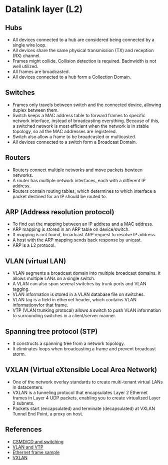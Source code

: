 # Datalink layer (L2)

## Hubs
* All devices connected to a hub are considered being connected by a single wire loop.
* All devices share the same physical transmission (TX) and reception (RX) channel.
* Frames might collide. Collision detection is required. Badnwidth is not well utilized.
* All frames are broadcasted.
* All devices connected to a hub form a Collection Domain.

## Switches
* Frames only travels between switch and the connected device, allowing duplex between them.
* Switch keeps a MAC address table to forward frames to specific network interface, instead of broadcasting everything. Because of this, a switched network is most efficient when the network is in stable topology, so all the MAC addresses are registered.
* Switch also allow a frame to be broadcasted or multicasted.
* All devices connected to a switch form a Broadcast Domain.

## Routers
* Routers connect multiple networks and move packets bewteen networks.
* A router has multiple network interfaces, each with a different IP address.
* Routers contain routing tables, which determines to which interface a packet destined for an IP should be routed to.

## ARP (Address resolution protocol)
* To find out the mapping between an IP address and a MAC address.
* ARP mapping is stored in an ARP table on device/switch.
* If mapping is not found, broadcast ARP request to resolve IP address.
* A host with the ARP mapping sends back response by unicast.
* ARP is a L2 protocol.

## VLAN (virtual LAN)
* VLAN segments a broadcast domain into multiple broadcast domains. It allows multiple LANs on a single switch.
* A VLAN can also span several switches by trunk ports and VLAN tagging.
* VLAN information is stored in a VLAN database file on switches.
* VLAN tag is a field in ethernet header, which contains VLAN informationvfor that frame.
* VTP (VLAN trunking protocal) allows a switch to push VLAN information to surrounding switches in a client/server manner.

## Spanning tree protocol (STP)
* It constructs a spanning tree from a network topology.
* It eliminates loops when broadcasting a frame and prevent broadcast storm.

## VXLAN (Virtual eXtensible Local Area Network)
* One of the network overlay standards to create multi-tenant virtual LANs in datacenters.
* VXLAN is a tunneling protocol that encapsulates Layer 2 Ethernet frames in Layer 4 UDP packets, enabling you to create virtualized Layer 2 subnets.
* Packets start (encapsulated) and terminate (decapsulated) at VXLAN Tunnel End Point, a proxy on host.

## References
* [CSMD/CD and switching](https://www.youtube.com/watch?v=fxbhqxmWE4o)
* [VLAN and VTP](https://www.youtube.com/watch?v=L6SKYEm1S2c)
* [Ethernet frame sample](https://www.cs.miami.edu/home/burt/learning/Csc524.092/notes/ip_example.html)
* [VXLAN](https://www.juniper.net/us/en/products-services/what-is/vxlan/)
